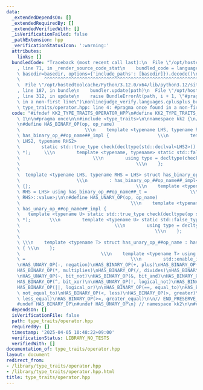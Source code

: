```yaml
---
data:
  _extendedDependsOn: []
  _extendedRequiredBy: []
  _extendedVerifiedWith: []
  _isVerificationFailed: false
  _pathExtension: hpp
  _verificationStatusIcon: ':warning:'
  attributes:
    links: []
  bundledCode: "Traceback (most recent call last):\n  File \"/opt/hostedtoolcache/Python/3.12.0/x64/lib/python3.12/site-packages/onlinejudge_verify/documentation/build.py\"\
    , line 71, in _render_source_code_stat\n    bundled_code = language.bundle(stat.path,\
    \ basedir=basedir, options={'include_paths': [basedir]}).decode()\n          \
    \         ^^^^^^^^^^^^^^^^^^^^^^^^^^^^^^^^^^^^^^^^^^^^^^^^^^^^^^^^^^^^^^^^^^^^^^^^^^^^^^^^^\n\
    \  File \"/opt/hostedtoolcache/Python/3.12.0/x64/lib/python3.12/site-packages/onlinejudge_verify/languages/cplusplus.py\"\
    , line 187, in bundle\n    bundler.update(path)\n  File \"/opt/hostedtoolcache/Python/3.12.0/x64/lib/python3.12/site-packages/onlinejudge_verify/languages/cplusplus_bundle.py\"\
    , line 312, in update\n    raise BundleErrorAt(path, i + 1, \"#pragma once found\
    \ in a non-first line\")\nonlinejudge_verify.languages.cplusplus_bundle.BundleErrorAt:\
    \ type_traits/operator.hpp: line 4: #pragma once found in a non-first line\n"
  code: "#ifndef KK2_TYPE_TRAITS_OPERATOR_HPP\n#define KK2_TYPE_TRAITS_OPERATOR_HPP\
    \ 1\n\n#pragma once\n\n#include <type_traits>\n\nnamespace kk2 {\n// BEGIN_PRESERVE_NEWLINES\n\
    \n#define HAS_BINARY_OP(op, op_name)                                         \
    \                        \\\n    template <typename LHS, typename RHS> struct\
    \ has_binary_op_##op_name##_impl {                  \\\n        template <typename\
    \ LHS2, typename RHS2>                                                    \\\n\
    \        static std::true_type check(decltype(std::declval<LHS2>() op std::declval<RHS2>())\
    \ *);     \\\n        template <typename, typename> static std::false_type check(...);\
    \                           \\\n        using type = decltype(check<LHS, RHS>(nullptr));\
    \                                           \\\n    };                       \
    \                                                                      \\\n  \
    \  template <typename LHS, typename RHS = LHS> struct has_binary_op_##op_name\
    \                     \\\n        : has_binary_op_##op_name##_impl<LHS, RHS>::type\
    \ {};                                       \\\n    template <typename LHS, typename\
    \ RHS = LHS> using has_binary_op_##op_name##_t =                \\\n        std::enable_if_t<has_binary_op_##op_name<LHS,\
    \ RHS>::value>;\n\n#define HAS_UNARY_OP(op, op_name)                         \
    \                                         \\\n    template <typename T> struct\
    \ has_unary_op_##op_name##_impl {                                   \\\n     \
    \   template <typename U> static std::true_type check(decltype(op std::declval<T>())\
    \ *);       \\\n        template <typename U> static std::false_type check(...);\
    \                                   \\\n        using type = decltype(check<T>(nullptr));\
    \                                                  \\\n    };                \
    \                                                                            \
    \ \\\n    template <typename T> struct has_unary_op_##op_name : has_unary_op_##op_name##_impl<T>::type\
    \ { \\\n    };                                                               \
    \                              \\\n    template <typename T> using has_unary_op_##op_name##_t\
    \ =                                       \\\n        std::enable_if_t<has_unary_op_##op_name<T>::value>;\n\
    \nHAS_UNARY_OP(-, negation)\nHAS_BINARY_OP(+, plus)\nHAS_BINARY_OP(-, minus)\n\
    HAS_BINARY_OP(*, multiplies)\nHAS_BINARY_OP(/, divides)\nHAS_BINARY_OP(%, modulus)\n\
    \nHAS_UNARY_OP(~, bit_not)\nHAS_BINARY_OP(&, bit_and)\nHAS_BINARY_OP(|, bit_or)\n\
    HAS_BINARY_OP(^, bit_xor)\n\nHAS_UNARY_OP(!, logical_not)\nHAS_BINARY_OP(&&, logical_and)\n\
    HAS_BINARY_OP(||, logical_or)\n\nHAS_BINARY_OP(==, equal_to)\nHAS_BINARY_OP(!=,\
    \ not_equal_to)\nHAS_BINARY_OP(<, less)\nHAS_BINARY_OP(>, greater)\nHAS_BINARY_OP(<=,\
    \ less_equal)\nHAS_BINARY_OP(>=, greater_equal)\n\n// END_PRESERVE_NEWLINES\n\n\
    #undef HAS_BINARY_OP\n#undef HAS_UNARY_OP\n} // namespace kk2\n\n#endif // KK2_TYPE_TRAITS_OPERATOR_HPP\n"
  dependsOn: []
  isVerificationFile: false
  path: type_traits/operator.hpp
  requiredBy: []
  timestamp: '2025-04-05 10:48:22+09:00'
  verificationStatus: LIBRARY_NO_TESTS
  verifiedWith: []
documentation_of: type_traits/operator.hpp
layout: document
redirect_from:
- /library/type_traits/operator.hpp
- /library/type_traits/operator.hpp.html
title: type_traits/operator.hpp
---
```

